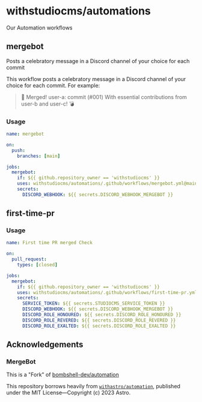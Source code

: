 # withstudiocms/automations

Our Automation workflows

## mergebot
Posts a celebratory message in a Discord channel of your choice for each commit

This workflow posts a celebratory message in a Discord channel of your choice for each commit. For example:

> 🥳 Merged! user-a: commit (#001)
> With essential contributions from user-b and user-c! 💣

### Usage
```yml
name: mergebot

on:
  push:
    branches: [main]

jobs:
  mergebot:
    if: ${{ github.repository_owner == 'withstudiocms' }}
    uses: withstudiocms/automations/.github/workflows/mergebot.yml@main
    secrets:
      DISCORD_WEBHOOK: ${{ secrets.DISCORD_WEBHOOK_MERGEBOT }}
```

## first-time-pr

### Usage
```yml
name: First time PR merged Check

on: 
  pull_request:
    types: [closed]

jobs:
  mergebot:
    if: ${{ github.repository_owner == 'withstudiocms' }}
    uses: withstudiocms/automations/.github/workflows/first-time-pr.yml@main
    secrets:
      SERVICE_TOKEN: ${{ secrets.STUDIOCMS_SERVICE_TOKEN }}
      DISCORD_WEBHOOK: ${{ secrets.DISCORD_WEBHOOK_MERGEBOT }}
      DISCORD_ROLE_HONOURED: ${{ secrets.DISCORD_ROLE_HONOURED }}
      DISCORD_ROLE_REVERED: ${{ secrets.DISCORD_ROLE_REVERED }}
      DISCORD_ROLE_EXALTED: ${{ secrets.DISCORD_ROLE_EXALTED }}
```


## Acknowledgements

### MergeBot
This is a "Fork" of [bombshell-dev/automation](https://github.com/bombshell-dev/automation)

This repository borrows heavily from [`withastro/automation`](https://github.com/withastro/automation), published under the MIT License&mdash;Copyright (c) 2023 Astro.
